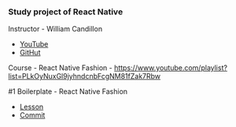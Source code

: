 ### Study project of React Native

Instructor - William Candillon
- [YouTube](https://www.youtube.com/channel/UC806fwFWpiLQV5y-qifzHnA)
- [GitHut](https://github.com/wcandillon)

Course - React Native Fashion - https://www.youtube.com/playlist?list=PLkOyNuxGl9jyhndcnbFcgNM81fZak7Rbw

#1 Boilerplate - React Native Fashion
- [Lesson](https://youtu.be/MqRnpUC4czs)
- [Commit](https://github.com/sergius-la/react-native-sp-fashion/commit/4cac62ecd124d02292562e8d1e587ca0b563ccbb)